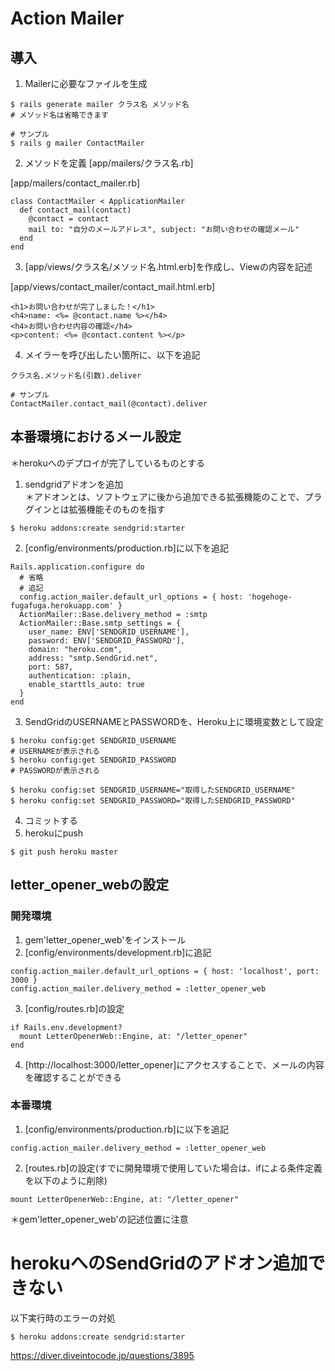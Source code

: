 # Action Mailer
## 導入
1. Mailerに必要なファイルを生成
```
$ rails generate mailer クラス名 メソッド名
# メソッド名は省略できます

# サンプル
$ rails g mailer ContactMailer
```
2. メソッドを定義
[app/mailers/クラス名.rb]

[app/mailers/contact_mailer.rb]
```
class ContactMailer < ApplicationMailer
  def contact_mail(contact)
    @contact = contact
    mail to: "自分のメールアドレス", subject: "お問い合わせの確認メール"
  end
end
```
3. [app/views/クラス名/メソッド名.html.erb]を作成し、Viewの内容を記述

[app/views/contact_mailer/contact_mail.html.erb]
```
<h1>お問い合わせが完了しました！</h1>
<h4>name: <%= @contact.name %></h4>
<h4>お問い合わせ内容の確認</h4>
<p>content: <%= @contact.content %></p>
```
4. メイラーを呼び出したい箇所に、以下を追記
```
クラス名.メソッド名(引数).deliver

# サンプル
ContactMailer.contact_mail(@contact).deliver
```
## 本番環境におけるメール設定
＊herokuへのデプロイが完了しているものとする

1. sendgridアドオンを追加
<br>＊アドオンとは、ソフトウェアに後から追加できる拡張機能のことで、プラグインとは拡張機能そのものを指す
```
$ heroku addons:create sendgrid:starter
```
2. [config/environments/production.rb]に以下を追記
```
Rails.application.configure do
  # 省略
  # 追記
  config.action_mailer.default_url_options = { host: 'hogehoge-fugafuga.herokuapp.com' }
  ActionMailer::Base.delivery_method = :smtp
  ActionMailer::Base.smtp_settings = {
    user_name: ENV['SENDGRID_USERNAME'],
    password: ENV['SENDGRID_PASSWORD'],
    domain: "heroku.com",
    address: "smtp.SendGrid.net",
    port: 587,
    authentication: :plain,
    enable_starttls_auto: true
  }
end
```
3. SendGridのUSERNAMEとPASSWORDを、Heroku上に環境変数として設定
```
$ heroku config:get SENDGRID_USERNAME
# USERNAMEが表示される
$ heroku config:get SENDGRID_PASSWORD
# PASSWORDが表示される

$ heroku config:set SENDGRID_USERNAME="取得したSENDGRID_USERNAME"
$ heroku config:set SENDGRID_PASSWORD="取得したSENDGRID_PASSWORD"
```
4. コミットする
5. herokuにpush
```
$ git push heroku master 
```
## letter_opener_webの設定
### 開発環境
1. gem'letter_opener_web'をインストール
2. [config/environments/development.rb]に追記
```
config.action_mailer.default_url_options = { host: 'localhost', port: 3000 }
config.action_mailer.delivery_method = :letter_opener_web
```
3. [config/routes.rb]の設定
```
if Rails.env.development?
  mount LetterOpenerWeb::Engine, at: "/letter_opener"
end
```
4. [http://localhost:3000/letter_opener]にアクセスすることで、メールの内容を確認することができる
### 本番環境
1. [config/environments/production.rb]に以下を追記
```
config.action_mailer.delivery_method = :letter_opener_web
```
2. [routes.rb]の設定(すでに開発環境で使用していた場合は、ifによる条件定義を以下のように削除)
```
mount LetterOpenerWeb::Engine, at: "/letter_opener"
```
＊gem'letter_opener_web'の記述位置に注意

# herokuへのSendGridのアドオン追加できない
以下実行時のエラーの対処
```
$ heroku addons:create sendgrid:starter
```
https://diver.diveintocode.jp/questions/3895

